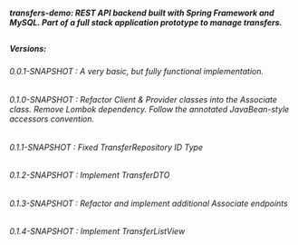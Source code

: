 ##### transfers-demo: REST API backend built with Spring Framework and MySQL. Part of a full stack application prototype to manage transfers.
##
##### Versions:
###### 0.0.1-SNAPSHOT : A very basic, but fully functional implementation.
###### 0.1.0-SNAPSHOT : Refactor Client & Provider classes into the Associate class. Remove Lombok dependency. Follow the annotated JavaBean-style accessors convention. 
###### 0.1.1-SNAPSHOT : Fixed TransferRepository ID Type
###### 0.1.2-SNAPSHOT : Implement TransferDTO
###### 0.1.3-SNAPSHOT : Refactor and implement additional Associate endpoints
###### 0.1.4-SNAPSHOT : Implement TransferListView
